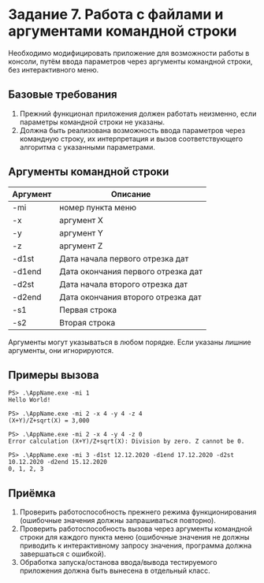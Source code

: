 # Задание 7. Работа с файлами и аргументами командной строки

Необходимо модифицировать приложение для возможности работы в консоли, путём ввода параметров через аргументы командной строки, без интерактивного меню.

## Базовые требования

1. Прежний функционал приложения должен работать неизменно, если параметры командной строки не указаны.
2. Должна быть реализована возможность ввода параметров через командную строку, их интерпретация и вызов соответствующего алгоритма с указанными параметрами.

## Аргументы командной строки

| Аргумент | Описание                           |
| -------- | ---------------------------------- |
| -mi      | номер пункта меню                  |
| -x       | аргумент X                         |
| -y       | аргумент Y                         |
| -z       | аргумент Z                         |
| -d1st    | Дата начала первого отрезка дат    |
| -d1end   | Дата окончания первого отрезка дат |
| -d2st    | Дата начала второго отрезка дат    |
| -d2end   | Дата окончания второго отрезка дат |
| -s1      | Первая строка                      |
| -s2      | Вторая строка                      |

Аргументы могут указываться в любом порядке. Если указаны лишние аргументы, они игнорируются.

## Примеры вызова

```
PS> .\AppName.exe -mi 1
Hello World!

PS> .\AppName.exe -mi 2 -x 4 -y 4 -z 4
(X+Y)/Z+sqrt(X) = 3,000

PS> .\AppName.exe -mi 2 -x 4 -y 4 -z 0
Error calculation (X+Y)/Z+sqrt(X): Division by zero. Z cannot be 0.

PS> .\AppName.exe -mi 3 -d1st 12.12.2020 -d1end 17.12.2020 -d2st 10.12.2020 -d2end 15.12.2020
0, 1, 2, 3

```

## Приёмка

1. Проверить работоспособность прежнего режима функционирования (ошибочные значения должны запрашиваться повторно).
2. Проверить работоспособность вызова через аргументы командной строки для каждого пункта меню (ошибочные значения не должны приводить к интерактивному запросу значения, программа должна завершаться с ошибкой).
3. Обработка запуска/останова ввода/вывода тестируемого приложения должна быть вынесена в отдельный класс.

